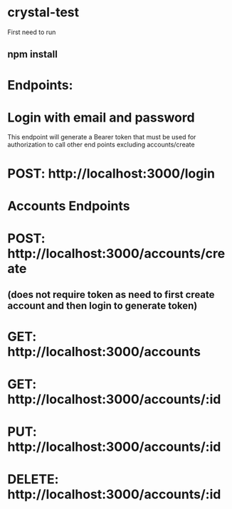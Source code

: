 # crystal-test

First need to run
## npm install

# Endpoints:

# Login with email and password
This endpoint will generate a Bearer token that must be used for authorization to call other end points excluding accounts/create
# POST: http://localhost:3000/login

# Accounts Endpoints
# POST: http://localhost:3000/accounts/create 
## (does not require token as need to first create account and then login to generate token)
# GET: http://localhost:3000/accounts
# GET: http://localhost:3000/accounts/:id
# PUT: http://localhost:3000/accounts/:id
# DELETE: http://localhost:3000/accounts/:id


